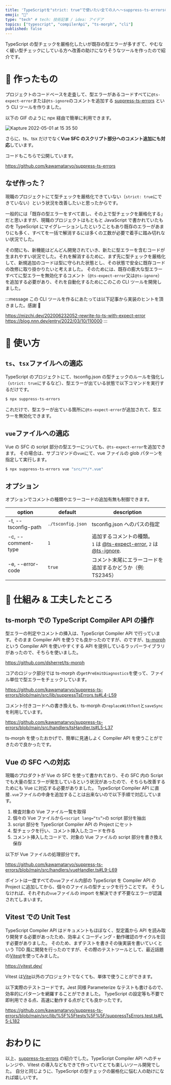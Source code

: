 ```yaml
---
title: 'TypeScriptを"strict: true"で使いたい全ての人へ〜suppress-ts-errorsの紹介'
emoji: "🚨"
type: "tech" # tech: 技術記事 / idea: アイデア
topics: ["typescript", "compilerApi", "ts-morph", "cli"]
published: false
---
```


TypeScript の型チェックを厳格化したいが既存の型エラーが多すぎて、やむなく緩い型チェックにしている方へ改善の助けになりそうなツールを作ったので紹介です。

# 🔧 作ったもの

プロジェクトのコードベースを走査して、型エラーがあるコードすべてに`@ts-expect-error`または`@ts-ignore`のコメントを追加する [suppress-ts-errors](https://github.com/kawamataryo/suppress-ts-errors) という CLI ツールを作りました。

以下の GIF のように npx 経由で簡単に利用できます。

![Kapture 2022-05-01 at 15 35 50](https://user-images.githubusercontent.com/11070996/166135217-82e23b1e-7c9f-40c3-88ad-985b021b842a.gif)

さらに、ts、tsx だけでなく**Vue SFC のスクリプト部分へのコメント追加にも対応**しています。

コードもこちらで公開しています。

https://github.com/kawamataryo/suppress-ts-errors

## なぜ作った？

現職のプロジェクトにて型チェックを厳格化できていない（`strict: true`にできていない）という状況を改善したいと思ったからです。

一般的には「既存の型エラーをすべて直し、その上で型チェックを厳格化する」だと思いますが、現職のプロジェクトはもともと JavaScript で書かれていたものを TypeScript にマイグレーションしたということもあり既存のエラーがあまりにも多く、すべてを一括で解消するには多くの工数が必要で着手に踏み切れない状況でした。

その間にも、新機能はどんどん開発されていき、新たに型エラーを含むコードが生まれやすい状況でした。それを解消するために、まず先に型チェックを厳格化して、新規追加のコードは型に守られた状態とし、その状態で安全に既存コードの改修に取り掛かりたいと考えました。
そのためには、既存の膨大な型エラーすべてに型エラーを無効化するコメント（`@ts-expect-error`又は`@ts-ignore`）を追加する必要があり、それを自動化するためにこのこの CLI ツールを開発しました。

:::message
この CLI ツールを作るにあたっては以下記事から実装のヒントを頂きました。感謝 🙏

https://mizchi.dev/202006232052-rewrite-to-ts-with-expect-error
https://blog.nnn.dev/entry/2022/03/10/110000
:::

# 🚀 使い方

## `ts`、`tsx`ファイルへの適応

TypeScript のプロジェクトにて、tsconfig.json の型チェックのルールを強化し（`strict: true`にするなど）、型エラーが出ている状態で以下コマンドを実行するだけです。

```bash
$ npx suppress-ts-errors
```

これだけで、型エラーが出ている箇所に`@ts-expect-error`が追加されて、型エラーを無効化できます。

## `vue`ファイルへの適応

Vue の SFC の script 部分の型エラーについても、`@ts-expect-error`を追加できます。
その場合は、サブコマンドの`vue`にて、vue ファイルの glob パターンを指定して実行します。

```bash
$ npx suppress-ts-errors vue "src/**/*.vue"
```

## オプション

オプションでコメントの種類やエラーコードの追加有無も制御できます。

| option              | default           | description                                                                                                                                                                                                                                                                                                                   |
| ------------------- | ----------------- | ----------------------------------------------------------------------------------------------------------------------------------------------------------------------------------------------------------------------------------------------------------------------------------------------------------------------------- |
| -t, --tsconfig-path | `./tsconfig.json` | tsconfig.json へのパスの指定                                                                                                                                                                                                                                                                                                  |
| -c, --comment-type  | `1`               | 追加するコメントの種類。 <br> `1` は [@ts-expect-error](https://www.typescriptlang.org/docs/handbook/release-notes/typescript-3-9.html#-ts-expect-error-comments), `2` は [@ts-ignore](https://www.typescriptlang.org/docs/handbook/release-notes/typescript-2-6.html#suppress-errors-in-ts-files-using--ts-ignore-comments). |
| -e, --error-code    | `true`            | コメント末尾にエラーコードを追加するかどうか（例: TS2345）                                                                                                                                                                                                                                                                    |

# 🦾 仕組み & 工夫したところ

## ts-morph での TypeScript Compiler API の操作

型エラーの判定やコメントの挿入は、TypeScript Compiler API で行っています。そのまま Compiler API を使うでも良かったのですが、のですが、[ts-morph](https://github.com/dsherret/ts-morph) という Compiler API を使いやすくする API を提供しているラッパーライブラリがあったので、そちらを使いました。

https://github.com/dsherret/ts-morph

コアのロジック部分では ts-morph の`getPreEmitDiagnostics`を使って、ファイル単位で型エラーをチェックしています。

https://github.com/kawamataryo/suppress-ts-errors/blob/main/src/lib/suppressTsErrors.ts#L4-L59

コメント付きコードへの書き換えも、ts-morph の`replaceWithText`と`saveSync`を利用しています。

https://github.com/kawamataryo/suppress-ts-errors/blob/main/src/handlers/tsHandler.ts#L5-L37

ts-morph を使ったおかげで、簡単に見通しよく Compiler API を使うことができたので良かったです。

## Vue の SFC への対応

現職のプロダクトが Vue の SFC を使って書かれており、その SFC 内の Script でも大量の型エラーが発生しているという状況があったので、そちらも改善するためにも Vue に対応する必要がありました。
TypeScript Compiler API に直接`.vue`ファイルの中身を追加することは出来ないので以下手順で対応しています。

1. 検査対象の Vue ファイル一覧を取得
2. 個々の Vue ファイルから`<script lang=“ts”>`の script 部分を抽出
3. script 部分を TypeScript Compiler API の Project にセット
4. 型チェックを行い、コメント挿入したコードを作る
5. コメント挿入したコードで、対象の Vue ファイルの script 部分を書き換え保存

以下が Vue ファイルの処理部分です。

https://github.com/kawamataryo/suppress-ts-errors/blob/main/src/handlers/vueHandler.ts#L9-L69

ポイントは一度すべての`vue`ファイル内部の TypeScript を Compiler API の Project に追加してから、個々のファイルの型チェックを行うことです。
そうしなければ、それぞれの`vue`ファイルの import を解決できず不要なエラーが認識されてしまいます。

## Vitest での Unit Test

TypeScript Compiler API はドキュメントもほぼなく、型定義から API を読み取り開発する必要があったため、効率よくコーディング・動作確認のサイクルを回す必要がありました。
そのため、まずテストを書きその後実装を書いていくという TDD 風に開発を行ったのですが、その際のテストツールとして、最近話題の[Vitest](https://vitest.dev/)を使ってみました。

https://vitest.dev/

Vitest は[Vite](https://ja.vitejs.dev/)以外のプロジェクトでなくても、単体で使うことができます。

以下実際のテストコードです。Jest 同様 Parameterize なテストも書けるので、効率的にパターンを網羅することができました。
TypeScript の設定等も不要で即利用できる点、高速に動作する点がとても良かったです。

https://github.com/kawamataryo/suppress-ts-errors/blob/main/src/lib/%5F%5Ftests%5F%5F/suppressTsErrors.test.ts#L5-L182

# おわりに

以上、[suppress-ts-errors](https://github.com/kawamataryo/suppress-ts-errors) の紹介でした。TypeScript Compiler API へのチャレンジや、Vitest の導入などもできて作っていてとても楽しいツール開発でした。
自分と同じように、TypeScript の型チェックの厳格化に悩む人の助けになれば嬉しいです。
